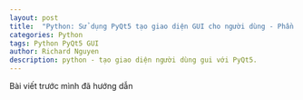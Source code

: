 ```yaml
---
layout: post
title:  "Python: Sử dụng PyQt5 tạo giao diện GUI cho người dùng - Phần 2"
categories: Python
tags: Python PyQt5 GUI
author: Richard Nguyen
description: python - tạo giao diện người dùng gui với PyQt5.
---
```


Bài viết trước mình đã hướng dẫn 